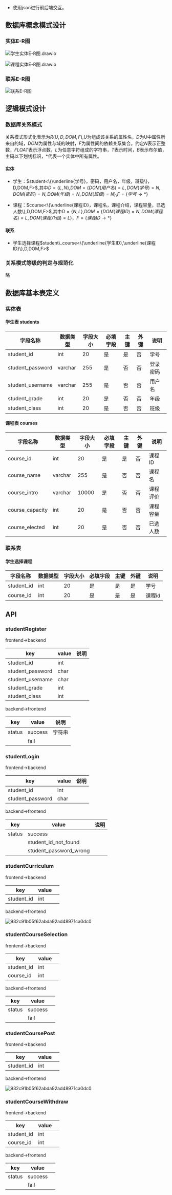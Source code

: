 - 使用json进行前后端交互。

## 数据库概念模式设计

### 实体E-R图

![学生实体E-R图.drawio](https://raw.githubusercontent.com/Guo-HY/picture_git/master/img/%E5%AD%A6%E7%94%9F%E5%AE%9E%E4%BD%93E-R%E5%9B%BE.drawio.svg)

![课程实体E-R图.drawio](https://raw.githubusercontent.com/Guo-HY/picture_git/master/img/%E8%AF%BE%E7%A8%8B%E5%AE%9E%E4%BD%93E-R%E5%9B%BE.drawio.svg)

### 联系E-R图

![联系E-R图](https://raw.githubusercontent.com/Guo-HY/picture_git/master/img/%E8%81%94%E7%B3%BBE-R%E5%9B%BE.svg)

## 逻辑模式设计

### 数据库关系模式

关系模式形式化表示为$R(U,D,DOM,F)$,$U$为组成该关系的属性名，$D$为U中属性所来自的域，$DOM$为属性与域的映射，$F$为属性间的依赖关系集合。约定$N$表示正整数，$FLOAT$表示浮点数，$L$为任意字符组成的字符串，$T$表示时间，$B$表示布尔值，主码以下划线标识，$*$代表一个实体中所有属性。

#### 实体

- 学生：$student<\{\underline{学号}，密码，用户名，年级，班级\}，D,DOM,F>$,其中$D=\{L,N\}$,$DOM=\{DOM(用户名)=L,DOM(学号)=N,DOM(密码)=N,DOM(年级)=N,DOM(班级)=N\}$,$F=\{学号 \rightarrow *\}$

- 课程：$course<\{\underline{课程ID}，课程名，课程介绍，课程容量，已选人数\},D,DOM,F>$,其中$D=\{N,L\}$,$DOM=\{DOM(课程ID)=N,DOM(课程名)=L,DOM(课程介绍)=L\}$，$F=\{课程ID\rightarrow *\}$

#### 联系

- 学生选择课程$student\_course<\{\underline{学生ID},\underline{课程ID}\},D,DOM,F>$

### 关系模式等级的判定与规范化

略



## 数据库基本表定义

### 实体表

#### 学生表 students

| 字段名称         | 数据类型 | 字段大小 | 必填字段 | 主键 | 外键 | 说明     |
| ---------------- | -------- | -------- | -------- | ---- | ---- | -------- |
| student_id       | int      | 20       | 是       | 是   | 否   | 学号     |
| student_password | varchar  | 255      | 是       | 否   | 否   | 登录密码 |
| student_username | varchar  | 255      | 是       | 否   | 否   | 用户名   |
| student_grade    | int      | 20       | 是       | 否   | 否   | 年级     |
| student_class    | int      | 20       | 是       | 否   | 否   | 班级     |

#### 课程表 courses

| 字段名称        | 数据类型 | 字段大小 | 必填字段 | 主键 | 外键 | 说明     |
| --------------- | -------- | -------- | -------- | ---- | ---- | -------- |
| course_id       | int      | 20       | 是       | 是   | 否   | 课程ID   |
| course_name     | varchar  | 255      | 是       | 否   | 否   | 课程名   |
| course_intro    | varchar  | 10000    | 是       | 否   | 否   | 课程评价 |
| course_capacity | int      | 20       | 是       | 否   | 否   | 课程容量 |
| course_elected  | int      | 20       | 是       | 否   | 否   | 已选人数 |

### 联系表

#### 学生选择课程 

| 字段名称   | 数据类型 | 字段大小 | 必填字段 | 主键 | 外键 | 说明   |
| ---------- | -------- | -------- | -------- | ---- | ---- | ------ |
| student_id | int      | 20       | 是       | 是   | 是   | 学号   |
| course_id  | int      | 20       | 是       | 是   | 是   | 课程id |

 	



## API

### studentRegister

frontend->backend

| key              | value | 说明 |
| ---------------- | ----- | ---- |
| student_id       | int   |      |
| student_password | char  |      |
| student_username | char  |      |
| student_grade    | int   |      |
| student_class    | int   |      |

backend->frontend

| key    | value   | 说明   |
| ------ | ------- | ------ |
| status | success | 字符串 |
|        | fail    |        |

### studentLogin

frontend->backend

| key              | value | 说明 |
| ---------------- | ----- | ---- |
| student_id       | int   |      |
| student_password | char  |      |

backend->frontend

| key    | value                  | 说明 |
| ------ | ---------------------- | ---- |
| status | success                |      |
|        | student_id_not_found   |      |
|        | student_password_wrong |      |

### studentCurriculum

frontend->backend

| key        | value |      |
| ---------- | ----- | ---- |
| student_id | int   |      |

backend->frontend

![932c91b05f62abda92ad48971ca0dc0](https://raw.githubusercontent.com/Guo-HY/picture_git/master/img/932c91b05f62abda92ad48971ca0dc0.png)

### studentCourseSelection

frontend->backend

| key        | value |      |
| ---------- | ----- | ---- |
| student_id | int   |      |
| course_id  | int   |      |

backend->frontend

| key    | value   |      |
| ------ | ------- | ---- |
| status | success |      |
|        | fail    |      |

### studentCoursePost

frontend->backend

| key        | value |      |
| ---------- | ----- | ---- |
| student_id | int   |      |

backend->frontend

![932c91b05f62abda92ad48971ca0dc0](https://raw.githubusercontent.com/Guo-HY/picture_git/master/img/932c91b05f62abda92ad48971ca0dc0.png)

### studentCourseWithdraw

frontend->backend

| key        | value |      |
| ---------- | ----- | ---- |
| student_id | int   |      |
| course_id  | int   |      |

backend->frontend

| key    | value   |      |
| ------ | ------- | ---- |
| status | success |      |
|        | fail    |      |